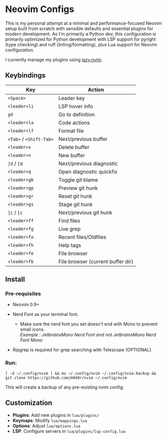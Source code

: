 # Neovim Configs
This is my personal attempt at a minimal and performance-focused Neovim setup built from scratch with sensible defaults and essential plugins for modern development. As I'm primarily a Python dev, this configuration is primarily optimized for Python development with LSP support for pyright (type checking) and ruff (linting/formatting), plus Lua support for Neovim configuration.

I currently manage my plugins using [lazy.nvim](https://lazy.folke.io/).

## Keybindings

| Key | Action |
|-----|--------|
| `<Space>` | Leader key |
| `<leader>li` | LSP hover info |
| `gd` | Go to definition |
| `<leader>la` | Code actions |
| `<leader>lf` | Format file |
| `<Tab>` / `<Shift-Tab>` | Next/previous buffer |
| `<leader>x` | Delete buffer |
| `<leader>n` | New buffer |
| `]d` / `[d` | Next/previous diagnostic |
| `<leader>q` | Open diagnostic quickfix |
| `<leader>gb` | Toggle git blame |
| `<leader>gp` | Preview git hunk |
| `<leader>gr` | Reset git hunk |
| `<leader>gs` | Stage git hunk |
| `]c` / `[c` | Next/previous git hunk |
| `<leader>ff` | Find files |
| `<leader>fg` | Live grep |
| `<leader>fo` | Recent files/Oldfiles |
| `<leader>fh` | Help tags |
| `<leader>fe` | File browser |
| `<leader>fb` | File browser (current buffer dir) |

## Install

### Pre-requisites
* Neovim 0.9+

* Nerd Font as your terminal font.
    * Make sure the nerd font you set doesn't end with Mono to prevent small icons. <br>
      _Example : JetbrainsMono Nerd Font and not JetbrainsMono Nerd Font Mono_

* Ripgrep is required for grep searching with Telescope (OPTIONAL).

### Run:
```shell
[ -d ~/.config/nvim ] && mv ~/.config/nvim ~/.config/nvim.backup &&
git clone https://github.com/m0ddr/nvim ~/.config/nvim
```
This will create a backup of any pre-existing nvim config

## Customization

- **Plugins**: Add new plugins in `lua/plugins/`
- **Keymaps**: Modify `lua/mappings.lua`
- **Options**: Adjust `lua/options.lua`
- **LSP**: Configure servers in `lua/plugins/lsp-config.lua`
